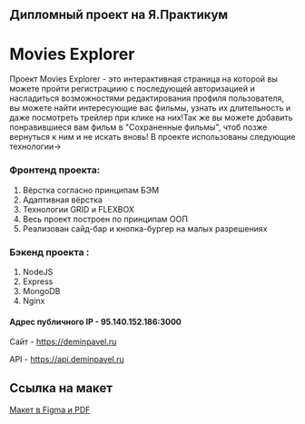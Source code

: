 
## Дипломный проект на Я.Практикум

# Movies Explorer
Проект Movies Explorer - это интерактивная страница на которой вы можете пройти регистрациию с последующей авторизацией и насладиться возможностями редактирования профиля пользователя, вы можете найти интересующие вас фильмы, узнать их длительность и даже посмотреть трейлер при клике на них!Так же вы можете добавить понравившиеся вам фильм в "Сохраненные фильмы", чтоб позже вернуться к ним и не искать вновь!
В проекте использованы следующие технологии->
### Фронтенд проекта:
1) Вёрстка согласно принципам БЭМ
2) Адаптивная вёрстка
3) Технологии GRID и FLEXBOX
4) Весь проект построен по принципам ООП
5) Реализован сайд-бар и кнопка-бургер на малых разрешениях
  
### Бэкенд проекта :
1. NodeJS
2. Express
3. MongoDB
4. Nginx
#### Адрес публичного IP - 95.140.152.186:3000

Сайт - https://deminpavel.ru

API - https://api.deminpavel.ru


## Ссылка на макет

[Макет в Figma и PDF](https://disk.yandex.ru/d/MbBmX_q3nhodJQ)


